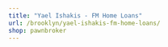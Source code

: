 ```yaml
---
title: "Yael Ishakis - FM Home Loans"
url: /brooklyn/yael-ishakis-fm-home-loans/
shop: pawnbroker
---
```

